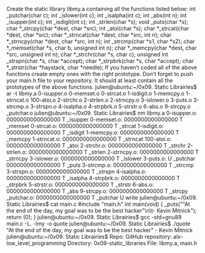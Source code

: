 Create the static library libmy.a containing all the functions listed below:  int _putchar(char c); int _islower(int c); int _isalpha(int c); int _abs(int n); int _isupper(int c); int _isdigit(int c); int _strlen(char *s); void _puts(char *s); char *_strcpy(char *dest, char *src); int _atoi(char *s); char *_strcat(char *dest, char *src); char *_strncat(char *dest, char *src, int n); char *_strncpy(char *dest, char *src, int n); int _strcmp(char *s1, char *s2); char *_memset(char *s, char b, unsigned int n); char *_memcpy(char *dest, char *src, unsigned int n); char *_strchr(char *s, char c); unsigned int _strspn(char *s, char *accept); char *_strpbrk(char *s, char *accept); char *_strstr(char *haystack, char *needle); If you haven’t coded all of the above functions create empty ones with the right prototype. Don’t forget to push your main.h file to your repository. It should at least contain all the prototypes of the above functions.  julien@ubuntu:~/0x09. Static Librairies$ ar -t libmy.a 0-isupper.o 0-memset.o 0-strcat.o 1-isdigit.o 1-memcpy.o 1-strncat.o 100-atoi.o 2-strchr.o 2-strlen.o 2-strncpy.o 3-islower.o 3-puts.o 3-strcmp.o 3-strspn.o 4-isalpha.o 4-strpbrk.o 5-strstr.o 6-abs.o 9-strcpy.o _putchar.o julien@ubuntu:~/0x09. Static Librairies$ nm libmy.a  0-isupper.o: 0000000000000000 T _isupper  0-memset.o: 0000000000000000 T _memset  0-strcat.o: 0000000000000000 T _strcat  1-isdigit.o: 0000000000000000 T _isdigit  1-memcpy.o: 0000000000000000 T _memcpy  1-strncat.o: 0000000000000000 T _strncat  100-atoi.o: 0000000000000000 T _atoi  2-strchr.o: 0000000000000000 T _strchr  2-strlen.o: 0000000000000000 T _strlen  2-strncpy.o: 0000000000000000 T _strncpy  3-islower.o: 0000000000000000 T _islower  3-puts.o:                  U _putchar 0000000000000000 T _puts  3-strcmp.o: 0000000000000000 T _strcmp  3-strspn.o: 0000000000000000 T _strspn  4-isalpha.o: 0000000000000000 T _isalpha  4-strpbrk.o: 0000000000000000 T _strpbrk  5-strstr.o: 0000000000000000 T _strstr  6-abs.o: 0000000000000000 T _abs  9-strcpy.o: 0000000000000000 T _strcpy  _putchar.o: 0000000000000000 T _putchar                  U write julien@ubuntu:~/0x09. Static Librairies$ cat main.c #include "main.h"  int main(void) {     _puts("\"At the end of the day, my goal was to be the best hacker\"\n\t- Kevin Mitnick");     return (0); } julien@ubuntu:~/0x09. Static Librairies$ gcc -std=gnu89 main.c -L. -lmy -o quote julien@ubuntu:~/0x09. Static Librairies$ ./quote "At the end of the day, my goal was to be the best hacker"     - Kevin Mitnick julien@ubuntu:~/0x09. Static Librairies$ Repo:  GitHub repository: alx-low_level_programming Directory: 0x09-static_libraries File: libmy.a, main.h
